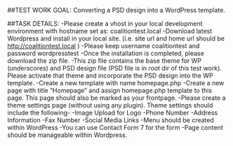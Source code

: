 ##TEST WORK GOAL:
Converting a PSD design into a WordPress template. 

##TASK DETAILS:
-Please create a vhost in your local development environment with hostname set as: coalitiontest.local
-Download latest Wordpress and install in your local site. (i.e. site url and home url should be http://coalitiontest.local )
-Please keep username coalitiontest and password wordpresstest
-Once the installation is completed, please download the zip file. 
-This zip file contains the base theme for WP (underscores) and PSD design file (PSD file is in root dir of this test work). Please activate that theme and incorporate the PSD design into the WP template.
-Create a new template with name homepage.php
-Create a new page with title “Homepage” and assign homepage.php template to this page. This page should also be marked as your frontpage.
-Please create a theme settings page (without using any plugin). Theme settings should include the following-
 -Image Upload for Logo
 -Phone Number
 -Address Information
 -Fax Number
 -Social Media Links
-Menu should be created within WordPress
-You can use Contact Form 7 for the form
-Page content should be manageable within Wordpress.
